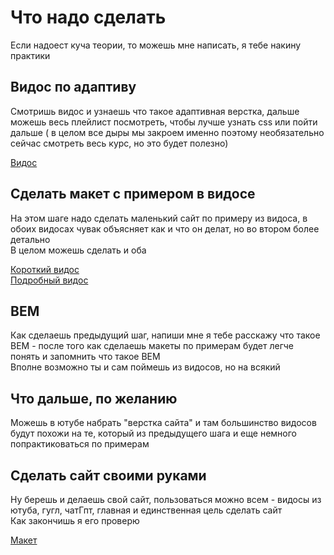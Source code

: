 # Что надо сделать
Если надоест куча теории, то можешь мне написать, я тебе накину практики

## Видос по адаптиву
Смотришь видос и узнаешь что такое адаптивная верстка, дальше можешь весь плейлист посмотреть, чтобы лучше узнать css или пойти дальше ( в целом все дыры мы закроем именно поэтому необязательно сейчас смотреть весь курс, но это будет полезно)

[Видос](https://www.youtube.com/watch?v=ahYuxTRjY0g&list=PL0MUAHwery4o9I7QQVj_RP4ZVpmdx6evz&index=20)

## Сделать макет с примером в видосе
На этом шаге надо сделать маленький сайт по примеру из видоса, в обоих видосах чувак объясняет как и что он делат, но во втором более детально<br/>
В целом можешь сделать и оба

[Короткий видос](https://www.youtube.com/watch?v=F-fmwUkawHQ) <br/>
[Подробный видос](https://www.youtube.com/watch?v=b8K_iowSriQ&list=PLoq3Accf02PVO4GvY4-UtIQkeD6tNmX_f)

## BEM
Как сделаешь предыдущий шаг, напиши мне я тебе расскажу что такое BEM - после того как сделаешь макеты по примерам будет легче понять и запомнить что такое BEM<br/>
Вполне возможно ты и сам поймешь из видосов, но на всякий

## Что дальше, по желанию
Можешь в ютубе набрать "верстка сайта" и там большинство видосов будут похожи на те, который из предыдущего шага и еще немного попрактиковаться по примерам

## Сделать сайт своими руками
Ну берешь и делаешь свой сайт, пользоваться можно всем - видосы из ютуба, гугл, чатГпт, главная и единственная цель сделать сайт <br/>
Как закончишь я его проверю

[Макет](https://www.figma.com/design/zyx6ZtZvhCEP5pbaPSECRD/DudeShape-(Copy)?node-id=0-1&p=f&t=SeZIQedq3Ac6vSon-0)
